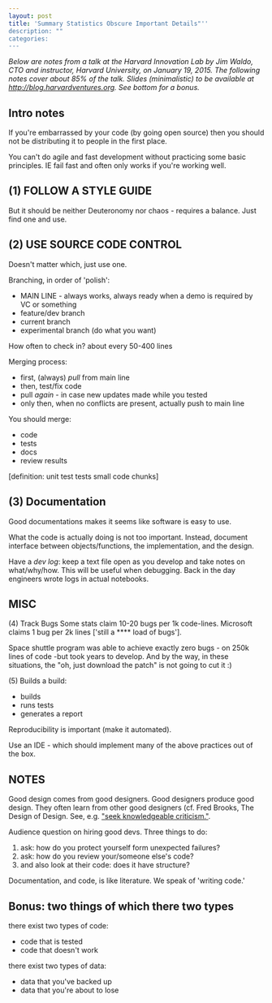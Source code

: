 ```yaml
---
layout: post
title: 'Summary Statistics Obscure Important Details"''
description: ""
categories: 
---
```


<i>Below are notes from a talk at the Harvard Innovation Lab by Jim Waldo, CTO and instructor, Harvard University, on January 19, 2015. The following notes cover about 85% of the talk. Slides (minimalistic) to be available at http://blog.harvardventures.org. See bottom for a bonus.</i>

## Intro notes
If you're embarrassed by your code (by going open source) then you should not be distributing it to people in the first place.

You can't do agile and fast development without practicing some basic principles. IE fail fast and often only works if you're working well.

## (1) FOLLOW A STYLE GUIDE
But it should be neither Deuteronomy nor chaos - requires a balance. Just find one and use.

## (2) USE SOURCE CODE CONTROL
Doesn't matter which, just use one.

Branching, in order of 'polish':
* MAIN LINE - always works, always ready when a demo is required by VC or something
* feature/dev branch
* current branch
* experimental branch (do what you want)

How often to check in? about every 50-400 lines

Merging process:
* first, (always) *pull* from main line
* then, test/fix code
* pull *again* - in case new updates made while you tested
* only then, when no conflicts are present, actually push to main line

You should merge:
* code
* tests
* docs
* review results

[definition: unit test tests small code chunks]

## (3) Documentation
Good documentations makes it seems like software is easy to use.

What the code is actually doing is not too important. Instead, document interface between objects/functions, the implementation, and the design.

Have a *dev log*: keep a text file open as you develop and take notes on what/why/how. This will be useful when debugging. Back in the day engineers wrote logs in actual notebooks.

## MISC
(4) Track Bugs
Some stats claim 10-20 bugs per 1k code-lines. Microsoft claims 1 bug per 2k lines ['still a **** load of bugs'].

Space shuttle program was able to achieve exactly zero bugs - on 250k lines of code  -but took years to develop. And by the way, in these situations, the "oh, just download the patch" is not going to cut it :) 

(5) Builds
a build:
* builds
* runs tests
* generates a report

Reproducibility is important (make it automated). 

Use an IDE - which should implement many of the above practices out of the box.


## NOTES
Good design comes from good designers. Good designers produce good design. They often learn from other good designers (cf. Fred Brooks, The Design of Design. See, e.g. ["seek knowledgeable criticism."](http://www.wired.com/2010/07/ff_fred_brooks/).

Audience question on hiring good devs. Three things to do:
1. ask: how do you protect yourself form unexpected failures?
2. ask: how do you review your/someone else's code?
3. and also look at their code: does it have structure?

Documentation, and code, is like literature. We speak of 'writing code.'

## Bonus: two things of which there two types
there exist two types of code:
* code that is tested
* code that doesn't work

there exist two types of data:
* data that you've backed up
* data that you're about to lose
